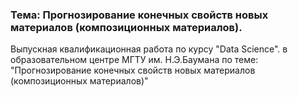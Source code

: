 ### Тема: Прогнозирование конечных свойств новых материалов (композиционных материалов). 
Выпускная квалификационная работа по курсу "Data Science".
в образовательном центре МГТУ им. Н.Э.Баумана по теме:
"Прогнозирование конечных свойств новых материалов (композиционных материалов)"
